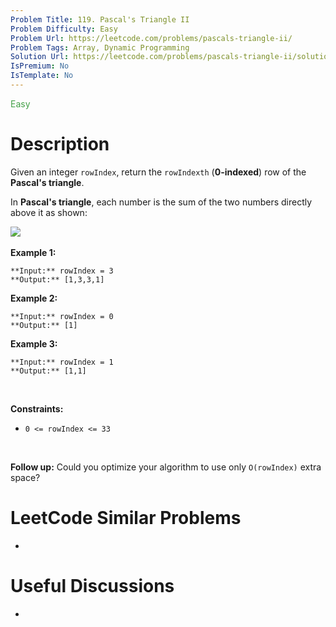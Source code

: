 ```yaml
---
Problem Title: 119. Pascal's Triangle II
Problem Difficulty: Easy
Problem Url: https://leetcode.com/problems/pascals-triangle-ii/
Problem Tags: Array, Dynamic Programming
Solution Url: https://leetcode.com/problems/pascals-triangle-ii/solution/
IsPremium: No
IsTemplate: No
---
```


<span style="color: rgb(67, 160, 71);">Easy</span>

# Description

Given an integer `rowIndex`, return the `rowIndexth` (**0-indexed**) row of the **Pascal's triangle**.


In **Pascal's triangle**, each number is the sum of the two numbers directly above it as shown:


![](https://upload.wikimedia.org/wikipedia/commons/0/0d/PascalTriangleAnimated2.gif)
 


**Example 1:**



```
**Input:** rowIndex = 3
**Output:** [1,3,3,1]

```
**Example 2:**



```
**Input:** rowIndex = 0
**Output:** [1]

```
**Example 3:**



```
**Input:** rowIndex = 1
**Output:** [1,1]

```

 


**Constraints:**


* `0 <= rowIndex <= 33`


 


**Follow up:** Could you optimize your algorithm to use only `O(rowIndex)` extra space?




# LeetCode Similar Problems

- []()

# Useful Discussions

- []()
